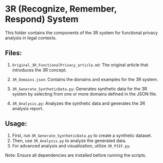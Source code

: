 # 3R (Recognize, Remember, Respond) System

This folder contains the components of the 3R system for functional privacy analysis in legal contexts.

## Files:

1. `Original_3R_FunctionalPrivacy_article.md`: The original article that introduces the 3R concept.

2. `3R_Domains.json`: Contains the domains and examples for the 3R system.

3. `3R_Generate_SyntheticData.py`: Generates synthetic data for the 3R system by selecting from one or more domains defined in the JSON file.

4. `3R_Analysis.py`: Analyzes the synthetic data and generates the 3R analysis report.

## Usage:

1. First, run `3R_Generate_SyntheticData.py` to create a synthetic dataset.
2. Then, use `3R_Analysis.py` to analyze the generated data.
3. For advanced analysis and visualization, utilize `3R_P3IF.py`.

Note: Ensure all dependencies are installed before running the scripts.